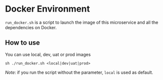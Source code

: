 # Docker Environment
`run_docker.sh` is a script to launch the image of this microservice and all the dependencies on Docker.

## How to use
You can use local, dev, uat or prod images

`sh ./run_docker.sh <local|dev|uat|prod>`

_Note_: if you run the script without the parameter, `local` is used as default.

